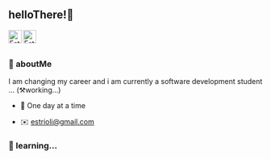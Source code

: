  ## helloThere!👋

<a href="https://www.instagram.com/estrioli/">
  <img align="left" alt="Estrioli's Instagram" width="26px" src="https://raw.githubusercontent.com/hussainweb/hussainweb/main/icons/instagram.png" />
  </a> 

<a href="https://www.linkedin.com/in/rafael-estrioli-4a2252241/">
  <img align="left" alt="Estrioli's LinkedIN" width="26px" src="https://raw.githubusercontent.com/peterthehan/peterthehan/master/assets/linkedin.svg" />
</a>

<br />
<br />

### 🚀 aboutMe

 I am changing my career and i am currently a software development student ...
(⚒️working...)

- 💬 One day at a time

- ✉️ estrioli@gmail.com

### 🌱 learning...
